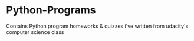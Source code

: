 Python-Programs
===============

Contains Python program homeworks &amp; quizzes i've written from udacity's computer science class
